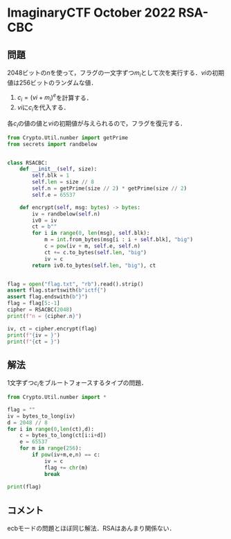 # ImaginaryCTF October 2022 RSA-CBC

## 問題
$2048$ビットの$n$を使って，フラグの一文字ずつ$m_i$として次を実行する．$vi$の初期値は256ビットのランダムな値．
1. $c_i=(vi+m_i)^e$を計算する．
2. $vi$に$c_i$を代入する．

各$c_i$の値の値と$vi$の初期値が与えられるので，フラグを復元する．

```python
from Crypto.Util.number import getPrime
from secrets import randbelow


class RSACBC:
    def __init__(self, size):
        self.blk = 1
        self.len = size // 8
        self.n = getPrime(size // 2) * getPrime(size // 2)
        self.e = 65537

    def encrypt(self, msg: bytes) -> bytes:
        iv = randbelow(self.n)
        iv0 = iv
        ct = b""
        for i in range(0, len(msg), self.blk):
            m = int.from_bytes(msg[i : i + self.blk], "big")
            c = pow(iv + m, self.e, self.n)
            ct += c.to_bytes(self.len, "big")
            iv = c
        return iv0.to_bytes(self.len, "big"), ct


flag = open("flag.txt", "rb").read().strip()
assert flag.startswith(b"ictf{")
assert flag.endswith(b"}")
flag = flag[5:-1]
cipher = RSACBC(2048)
print(f"n = {cipher.n}")

iv, ct = cipher.encrypt(flag)
print(f"{iv = }")
print(f"{ct = }")
```



## 解法
$1$文字ずつ$c_i$をブルートフォースするタイプの問題．
```python
from Crypto.Util.number import *

flag = ""
iv = bytes_to_long(iv)
d = 2048 // 8
for i in range(0,len(ct),d):
    c = bytes_to_long(ct[i:i+d])
    e = 65537
    for m in range(256):
        if pow(iv+m,e,n) == c:
            iv = c
            flag += chr(m)
            break
    
print(flag)

```

## コメント
ecbモードの問題とほぼ同じ解法．RSAはあんまり関係ない．
